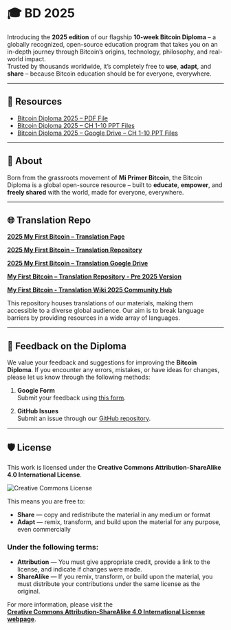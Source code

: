 # 🎓 BD 2025

Introducing the **2025 edition** of our flagship **10-week Bitcoin Diploma** – a globally recognized, open-source education program that takes you on an in-depth journey through Bitcoin’s origins, technology, philosophy, and real-world impact.  
Trusted by thousands worldwide, it’s completely free to **use**, **adapt**, and **share** – because Bitcoin education should be for everyone, everywhere.

---

## 📄 Resources

- [Bitcoin Diploma 2025 – PDF File](https://github.com/MyFirstBitcoin/Bitcoin-Diploma-2025/blob/e529d970ad9ff8fe2e3bf4d1d2697238588524e4/Bitcoin%20Diploma%20-%202025%20-%20PDF.pdf)  
- [Bitcoin Diploma 2025 – CH 1-10 PPT Files](https://github.com/MyFirstBitcoin/Bitcoin-Diploma-2025/tree/main/CH%201-10%20PPT)  
- [Bitcoin Diploma 2025 – Google Drive – CH 1-10 PPT Files](https://drive.google.com/drive/folders/1MoArwxH98epFu6Sd2E9kZzZpjhzuMUuK)

---

## 🌱 About

Born from the grassroots movement of **Mi Primer Bitcoin**, the Bitcoin Diploma is a global open-source resource – built to **educate**, **empower**, and **freely shared** with the world, made for everyone, everywhere.

---

## :globe_with_meridians: Translation Repo

[**2025 My First Bitcoin – Translation Page**](https://myfirstbitcoin.io/bd-local-translation/) 

[**2025 My First Bitcoin – Translation Repository**](https://github.com/MyFirstBitcoin/Bitcoin-Diploma-2025/tree/main/Translations) 

[**2025 My First Bitcoin – Translation Google Drive**](https://drive.google.com/drive/folders/1WwOThf_E_jFgZaNXj022XXQJ7Glygz8R?usp=sharing) 

[**My First Bitcoin – Translation Repository - Pre 2025 Version**](https://github.com/MyFirstBitcoin/Translation)  

[**My First Bitcoin - Translation Wiki 2025 Community Hub**](https://network.myfirstbitcoin.io/c/translation/16)  

This repository houses translations of our materials, making them accessible to a diverse global audience. Our aim is to break language barriers by providing resources in a wide array of languages.

---

## :speech_balloon: Feedback on the Diploma

We value your feedback and suggestions for improving the **Bitcoin Diploma**. If you encounter any errors, mistakes, or have ideas for changes, please let us know through the following methods:

1. **Google Form**  
   Submit your feedback using [this form](https://forms.gle/rc1YD965dQEW3qZK6).

2. **GitHub Issues**  
   Submit an issue through our [GitHub repository](https://github.com/MyFirstBitcoin/Bitcoin-Diploma-2025/issues).

---

## :shield: License

This work is licensed under the **Creative Commons Attribution-ShareAlike 4.0 International License**.

![Creative Commons License](https://i.creativecommons.org/l/by-sa/4.0/88x31.png)

This means you are free to:

- **Share** — copy and redistribute the material in any medium or format  
- **Adapt** — remix, transform, and build upon the material for any purpose, even commercially

### Under the following terms:

- **Attribution** — You must give appropriate credit, provide a link to the license, and indicate if changes were made.  
- **ShareAlike** — If you remix, transform, or build upon the material, you must distribute your contributions under the same license as the original.

For more information, please visit the  
[**Creative Commons Attribution-ShareAlike 4.0 International License webpage**](http://creativecommons.org/licenses/by-sa/4.0/).
